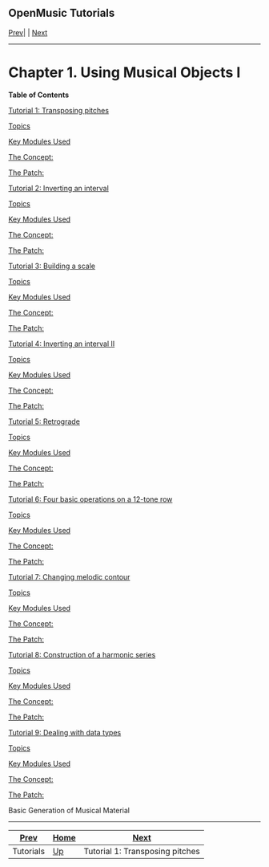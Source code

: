 OpenMusic Tutorials  
---  
[Prev](tut.gen)| | [Next](tut.gen.1)  
  
* * *

# Chapter 1. Using Musical Objects I

 **Table of Contents**

[Tutorial 1: Transposing pitches](tut.gen.1)

    

[Topics](tut.gen.1#AEN2391)

[Key Modules Used](tut.gen.1#AEN2394)

[The Concept:](tut.gen.1#AEN2401)

[The Patch:](tut.gen.1#AEN2413)

[Tutorial 2: Inverting an interval](tut.gen.2)

    

[Topics](tut.gen.2#AEN2498)

[Key Modules Used](tut.gen.2#AEN2501)

[The Concept:](tut.gen.2#AEN2510)

[The Patch:](tut.gen.2#AEN2519)

[Tutorial 3: Building a scale](tut.gen.3.sgm)

    

[Topics](tut.gen.3.sgm#AEN2558)

[Key Modules Used](tut.gen.3.sgm#AEN2563)

[The Concept:](tut.gen.3.sgm#AEN2572)

[The Patch:](tut.gen.3.sgm#AEN2579)

[Tutorial 4: Inverting an interval II](tut.gen.4.sgm)

    

[Topics](tut.gen.4.sgm#AEN2601)

[Key Modules Used](tut.gen.4.sgm#AEN2604)

[The Concept:](tut.gen.4.sgm#AEN2617)

[The Patch:](tut.gen.4.sgm#AEN2628)

[Tutorial 5: Retrograde](tut.gen.5.sgm)

    

[Topics](tut.gen.5.sgm#AEN2656)

[Key Modules Used](tut.gen.5.sgm#AEN2659)

[The Concept:](tut.gen.5.sgm#AEN2670)

[The Patch:](tut.gen.5.sgm#AEN2685)

[Tutorial 6: Four basic operations on a 12-tone row](tut.gen.6)

    

[Topics](tut.gen.6#AEN2708)

[Key Modules Used](tut.gen.6#AEN2711)

[The Concept:](tut.gen.6#AEN2728)

[The Patch:](tut.gen.6#AEN2732)

[Tutorial 7: Changing melodic contour](tut.gen.7.sgm)

    

[Topics](tut.gen.7.sgm#AEN2787)

[Key Modules Used](tut.gen.7.sgm#AEN2790)

[The Concept:](tut.gen.7.sgm#AEN2807)

[The Patch:](tut.gen.7.sgm#AEN2816)

[Tutorial 8: Construction of a harmonic series](tut.gen.8.sgm)

    

[Topics](tut.gen.8.sgm#AEN2875)

[Key Modules Used](tut.gen.8.sgm#AEN2882)

[The Concept:](tut.gen.8.sgm#AEN2893)

[The Patch:](tut.gen.8.sgm#AEN2898)

[Tutorial 9: Dealing with data types](tut.gen.9.sgm)

    

[Topics](tut.gen.9.sgm#AEN2995)

[Key Modules Used](tut.gen.9.sgm#AEN2998)

[The Concept:](tut.gen.9.sgm#AEN3009)

[The Patch:](tut.gen.9.sgm#AEN3012)

Basic Generation of Musical Material

* * *

[Prev](tut.gen)| [Home](index)| [Next](tut.gen.1)  
---|---|---  
Tutorials| [Up](tut.gen)| Tutorial 1: Transposing pitches

